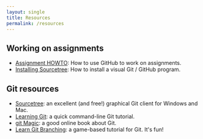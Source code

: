```yaml
---
layout: single
title: Resources
permalink: /resources
---
```


## Working on assignments
   - [Assignment HOWTO](/resources/Assignment-HOWTO.html): How to use GitHub to work on assignments.
   - [Installing Sourcetree](/resources/Installing-SourceTree.html): How to install a visual Git / GitHub program.

## Git resources
   - [Sourcetree](https://www.sourcetreeapp.com/): an excellent (and free!) graphical Git client for Windows and Mac.
   - [Learning Git](https://try.github.io/levels/1/challenges/1): a quick command-line Git tutorial.
   - [git Magic](http://www-cs-students.stanford.edu/~blynn/gitmagic/book.pdf): a good online book about Git. 
   - [Learn Git Branching](http://pcottle.github.io/learnGitBranching/index.html): a game-based tutorial for Git. It's fun!
